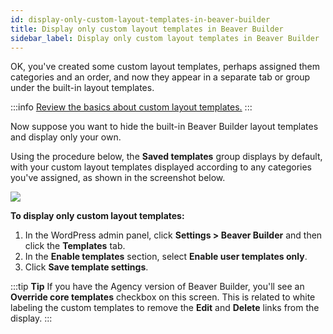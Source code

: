 ```yaml
---
id: display-only-custom-layout-templates-in-beaver-builder
title: Display only custom layout templates in Beaver Builder
sidebar_label: Display only custom layout templates in Beaver Builder
---
```


OK, you've created some custom layout templates, perhaps assigned them
categories and an order, and now they appear in a separate tab or group under
the built-in layout templates.

:::info
[Review the basics about custom layout templates.](/beaver-builder/layouts/templates/layout-templates-overview.md)
:::

Now suppose you want to hide the built-in Beaver Builder layout templates and
display only your own.

Using the procedure below, the **Saved templates** group displays by default,
with your custom layout templates displayed according to any categories you've
assigned, as shown in the screenshot below.

![](/img/custom-layouts-only.png)

**To display only custom layout templates:**

  1. In the WordPress admin panel, click **Settings > Beaver Builder** and then click the **Templates** tab.
  2. In the **Enable templates** section, select **Enable user templates only**.
  3. Click **Save template settings**.

:::tip **Tip**
If you have the Agency version of Beaver Builder, you'll see an
**Override core templates** checkbox on this screen. This is related to white
labeling the custom templates to remove the **Edit** and **Delete** links from
the display.
:::
